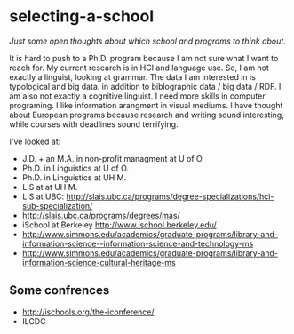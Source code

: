 # selecting-a-school
_Just some open thoughts about which school and programs to think about._

It is hard to push to a Ph.D. program because I am not sure what I want to reach for. My current research is in HCI and language use. So, I am not exactly a linguist, looking at grammar. The data I am interested in is typological and big data. in addition to biblographic data / big data / RDF.
I am also not exactly a cognitive linguist. I need more skills in computer programing. I like information arangment in visual mediums. I have thought about European programs because research and writing sound interesting, while courses with deadlines sound terrifying.

I've looked at:
* J.D. + an M.A. in non-profit managment at U of O.
* Ph.D. in Linguistics at U of O.
* Ph.D. in Linguistics at UH M.
* LIS at at UH M.
* LIS at UBC: http://slais.ubc.ca/programs/degree-specializations/hci-sub-specialization/
 * http://slais.ubc.ca/programs/degrees/mas/
* iSchool at Berkeley http://www.ischool.berkeley.edu/
* http://www.simmons.edu/academics/graduate-programs/library-and-information-science--information-science-and-technology-ms
* http://www.simmons.edu/academics/graduate-programs/library-and-information-science-cultural-heritage-ms
 
## Some confrences
* http://ischools.org/the-iconference/
* ILCDC
